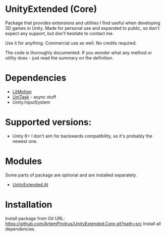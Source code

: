 # UnityExtended (Core)
Package that provides extensions and utilities I find useful when developing 3D games in Unity.
Made for personal use and expanded to public, so don't expect any support, but don't hesitate to contact me.

Use it for anything. Commercial use as well. No credits required.

The code is thoroughly documented. If you wonder what any method or utility does - just read the summary on the definition.

# Dependencies
- [LitMotion](https://github.com/AnnulusGames/LitMotion)
- [UniTask](https://github.com/Cysharp/UniTask) - async stuff
- Unity.InputSystem

# Supported versions:
- Unity 6+
I don't aim for backwards compatibility, so it's probably the newest one.

# Modules
Some parts of package are optional and are installed separately.
- [UnityExtended.AI](https://github.com/ArtemPindrus/UnityExtended.AI/tree/main)

# Installation
Install package from Git URL:
https://github.com/ArtemPindrus/UnityExtended.Core.git?path=src
Install all dependencies.
